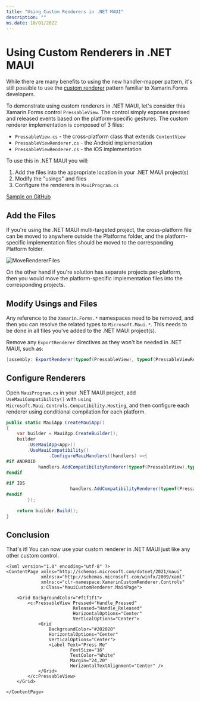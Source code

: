 ```yaml
---
title: "Using Custom Renderers in .NET MAUI"
description: ""
ms.date: 10/01/2022
---
```


# Using Custom Renderers in .NET MAUI

While there are many benefits to using the new handler-mapper pattern, it's still possible to use the [custom renderer](https://docs.microsoft.com/xamarin/xamarin-forms/app-fundamentals/custom-renderer/) pattern familiar to Xamarin.Forms developers.

To demonstrate using custom renderers in .NET MAUI, let's consider this Xamarin.Forms control `PressableView`. The control simply exposes pressed and released events based on the platform-specific gestures. The custom renderer implementation is composed of 3 files:

- `PressableView.cs` - the cross-platform class that extends `ContentView`
- `PressableViewRenderer.cs` - the Android implementation
- `PressableViewRenderer.cs` - the iOS implementation

To use this in .NET MAUI you will:

1. Add the files into the appropriate location in your .NET MAUI project(s)
2. Modify the "usings" and files
3. Configure the renderers in `MauiProgram.cs`

[Sample on GitHub](https://github.com/davidortinau/CustomRendererSample)

## Add the Files

If you're using the .NET MAUI multi-targeted project, the cross-platform file can be moved to anywhere outside the Platforms folder, and the platform-specific implementation files should be moved to the corresponding Platform folder.

![MoveRendererFiles](https://user-images.githubusercontent.com/41873/166120451-2833eb95-2a71-4caa-bd29-3f7e8b53f470.png)

On the other hand if you're solution has separate projects per-platform, then you would move the platform-specific implementation files into the corresponding projects.

## Modify Usings and Files

Any reference to the `Xamarin.Forms.*` namespaces need to be removed, and then you can resolve the related types to `Microsoft.Maui.*`. This needs to be done in all files you've added to the .NET MAUI project(s).

Remove any `ExportRenderer` directives as they won't be needed in .NET MAUI, such as:

```csharp
[assembly: ExportRenderer(typeof(PressableView), typeof(PressableViewRenderer))]
```

## Configure Renderers

Open `MauiProgram.cs` in your .NET MAUI project, add `UseMauiCompatibility()` with `using Microsoft.Maui.Controls.Compatibility.Hosting`, and then configure each renderer using conditional compilation for each platform.

```csharp
public static MauiApp CreateMauiApp()
{
	var builder = MauiApp.CreateBuilder();
	builder
		.UseMauiApp<App>()
		.UseMauiCompatibility()
                .ConfigureMauiHandlers((handlers) =>{
#if ANDROID
			handlers.AddCompatibilityRenderer(typeof(PressableView),typeof(XamarinCustomRenderer.Droid.Renderers.PressableViewRenderer));
#endif

#if IOS
                        handlers.AddCompatibilityRenderer(typeof(PressableView), typeof(XamarinCustomRenderer.iOS.Renderers.PressableViewRenderer));
#endif
        });

	return builder.Build();
}
```

## Conclusion

That's it! You can now use your custom renderer in .NET MAUI just like any other custom control.

```xaml
<?xml version="1.0" encoding="utf-8" ?>
<ContentPage xmlns="http://schemas.microsoft.com/dotnet/2021/maui"
             xmlns:x="http://schemas.microsoft.com/winfx/2009/xaml"
             xmlns:c="clr-namespace:XamarinCustomRenderer.Controls"
             x:Class="MauiCustomRenderer.MainPage">

    <Grid BackgroundColor="#f1f1f1">
        <c:PressableView Pressed="Handle_Pressed"
                         Released="Handle_Released"
                         HorizontalOptions="Center"
                         VerticalOptions="Center">
            <Grid
                BackgroundColor="#202020"
                HorizontalOptions="Center"
                VerticalOptions="Center">
                <Label Text="Press Me"
                        FontSize="16"
                        TextColor="White"
                        Margin="24,20"
                        HorizontalTextAlignment="Center" />
            </Grid>
        </c:PressableView>
    </Grid>

</ContentPage>
```
